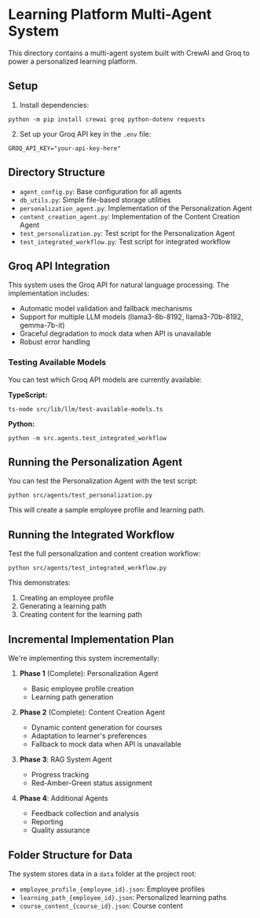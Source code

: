 # Learning Platform Multi-Agent System

This directory contains a multi-agent system built with CrewAI and Groq to power a personalized learning platform.

## Setup

1. Install dependencies:
```
python -m pip install crewai groq python-dotenv requests
```

2. Set up your Groq API key in the `.env` file:
```
GROQ_API_KEY="your-api-key-here"
```

## Directory Structure

- `agent_config.py`: Base configuration for all agents
- `db_utils.py`: Simple file-based storage utilities
- `personalization_agent.py`: Implementation of the Personalization Agent
- `content_creation_agent.py`: Implementation of the Content Creation Agent
- `test_personalization.py`: Test script for the Personalization Agent
- `test_integrated_workflow.py`: Test script for integrated workflow

## Groq API Integration

This system uses the Groq API for natural language processing. The implementation includes:

- Automatic model validation and fallback mechanisms
- Support for multiple LLM models (llama3-8b-8192, llama3-70b-8192, gemma-7b-it)
- Graceful degradation to mock data when API is unavailable
- Robust error handling

### Testing Available Models

You can test which Groq API models are currently available:

**TypeScript:**
```
ts-node src/lib/llm/test-available-models.ts
```

**Python:**
```
python -m src.agents.test_integrated_workflow
```

## Running the Personalization Agent

You can test the Personalization Agent with the test script:

```
python src/agents/test_personalization.py
```

This will create a sample employee profile and learning path.

## Running the Integrated Workflow

Test the full personalization and content creation workflow:

```
python src/agents/test_integrated_workflow.py
```

This demonstrates:
1. Creating an employee profile
2. Generating a learning path
3. Creating content for the learning path

## Incremental Implementation Plan

We're implementing this system incrementally:

1. **Phase 1** (Complete): Personalization Agent
   - Basic employee profile creation
   - Learning path generation

2. **Phase 2** (Complete): Content Creation Agent
   - Dynamic content generation for courses
   - Adaptation to learner's preferences
   - Fallback to mock data when API is unavailable

3. **Phase 3**: RAG System Agent
   - Progress tracking
   - Red-Amber-Green status assignment

4. **Phase 4**: Additional Agents
   - Feedback collection and analysis
   - Reporting
   - Quality assurance

## Folder Structure for Data

The system stores data in a `data` folder at the project root:
- `employee_profile_{employee_id}.json`: Employee profiles
- `learning_path_{employee_id}.json`: Personalized learning paths
- `course_content_{course_id}.json`: Course content 